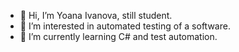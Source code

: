- 👋 Hi, I’m Yoana Ivanova, still student.
- 👀 I’m interested in automated testing of a software.
- 🌱 I’m currently learning C# and test automation.

<!---
yhi96/yhi96 is a ✨ special ✨ repository because its `README.md` (this file) appears on your GitHub profile.
You can click the Preview link to take a look at your changes.
--->
